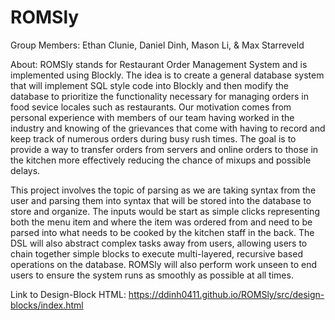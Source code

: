 # ROMSly
Group Members: Ethan Clunie, Daniel Dinh, Mason Li, & Max Starreveld

About: ROMSly stands for Restaurant Order Management System and is implemented using Blockly. The idea is to create a general database system that will implement SQL style code into Blockly and then modify the database to prioritize the functionality necessary for managing orders in food sevice locales such as restaurants. Our motivation comes from personal experience with members of our team having worked in the industry and knowing of the grievances that come with having to record and keep track of numerous orders during busy rush times. The goal is to provide a way to transfer orders from servers and online orders to those in the kitchen more effectively reducing the chance of mixups and possible delays.

This project involves the topic of parsing as we are taking syntax from the user and parsing them into syntax that will be stored into the database to store and organize. The inputs would be start as simple clicks representing both the menu item and where the item was ordered from and need to be parsed into what needs to be cooked by the kitchen staff in the back. The DSL will also abstract complex tasks away from users, allowing users to chain together simple blocks to execute multi-layered, recursive based operations on the database. ROMSly will also perform work unseen to end users to ensure the system runs as smoothly as possible at all times.

Link to Design-Block HTML: https://ddinh0411.github.io/ROMSly/src/design-blocks/index.html
